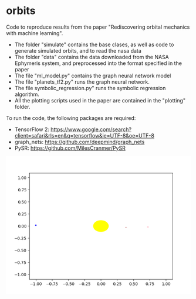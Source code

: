 # orbits

Code to reproduce results from the paper "Rediscovering orbital mechanics with machine learning". 

- The folder "simulate" contains the base clases, as well as code to generate simulated orbits, and to read the nasa data 
- The folder "data" contains the data downloaded from the NASA Ephymeris system, and preprocessed into the format specified in the paper
- The file "ml_model.py" contains the graph neural network model 
- The file "planets_tf2.py" runs the graph neural network. 
- The file symbolic_regression.py" runs the symbolic regression algorithm. 
- All the plotting scripts used in the paper are contained in the "plotting" folder.

To run the code, the following packages are required: 

- TensorFlow 2: https://www.google.com/search?client=safari&rls=en&q=tensorflow&ie=UTF-8&oe=UTF-8
- graph_nets: https://github.com/deepmind/graph_nets
- PySR: https://github.com/MilesCranmer/PySR

![Orbits Demo](data/animation.gif)
